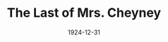 ---
title: The Last of Mrs. Cheyney
date: 1924-12-31
approx_date: year
closing_date:
layout: productions
playbill:
Theatre: Theatre Jacksonville
cast:
- Lord Arthur Dilling: Charles Murchison
- George: Frank H. Elmore, Jr.
- Lady Joan Houghton: Frannie May Snyder
- Lord Elton: H. E. Harkeishimer
- Willie Wynton: H. Plant Osborne
- Mrs. Cheyney: Mrs. Frances Ewell
- Maria: Mrs. H. Plant Osborne
- Charles: Slocum Ball
- Mrs. Ebley: Mrs. A. S. Peatross
crew:
- Stage Setting: Birsa Shepard
- Stage Business: Judge Barton Barrs
- Director: Mrs. Burton Barrs
---